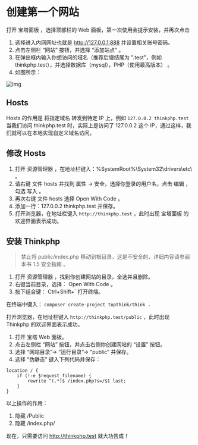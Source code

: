 # 创建第一个网站

打开 宝塔面板 ，选择顶部栏的 Web 面板，第一次使用会提示安装，并再次点击

1. 选择进入内网网址也就是 http://127.0.0.1:888 并设置相关账号密码。
2. 点击左侧栏 “网站” 按钮，并选择 “添加站点” 。
3. 在弹出框内输入你想访问的域名（推荐后缀结尾为 ".test"，例如 thinkphp.test），并选择数据库（mysql），PHP（使用最高版本） 。
4. 如图所示： 

![img](https://box.kancloud.cn/d9f2b5321715e5608fd8784e76e0d3aa_562x581.png)

## Hosts

Hosts 的作用是 将指定域名 转发到特定 IP 上，例如 
`127.0.0.2 thinkphp.test`
当我们访问 thinkphp.test 时，实际上是访问了 127.0.0.2 这个 IP，通过这样，我们就可以在本地实现自定义域名访问。

## 修改 Hosts

1. 打开 资源管理器 ，在地址栏键入：%SystemRoot%\System32\drivers\etc\ 。
2. 请右键 文件 hosts 并找到 属性 -> 安全，选择你登录的用户名，点击 编辑 ，勾选 写入 。
3. 再次右键 文件 hosts 选择 Open With Code 。
4. 添加一行：127.0.0.2 thinkphp.test 并保存。
5. 打开浏览器，在地址栏键入 `http://thinkphp.test` ，此时出现 宝塔面板 的欢迎界面表示成功。

## 安装 Thinkphp
>禁止将 public/index.php 移动到根目录，这是不安全的，详细内容请参阅本书 1.5 安全指南 。

1. 打开 资源管理器 ，找到你创建网站的目录，全选并且删除。
2. 右键当前目录，选择： Open With Code 。
3. 按下组合键： Ctrl+Shift+` 打开终端。

在终端中键入： 
`composer create-project topthink/think .`

打开浏览器，在地址栏键入 `http://thinkphp.test/public` ，此时出现 Thinkphp 的欢迎界面表示成功。

1. 打开 宝塔 Web 面板。
2. 点击左侧栏 “网站” 按钮，并点击右侧你创建网站的 “设置” 按钮。
3. 选择 “网站目录”-> “运行目录”-> “public” 并保存。
4. 选择 “伪静态” 键入下列代码并保存：

~~~~
location / { 
    if (!-e $request_filename) {
        rewrite ^(.*)$ /index.php?s=/$1 last; 
    } 
}
~~~~

以上操作的作用：
1. 隐藏 /Public
2. 隐藏 /index.php/

现在，只需要访问 http://thinkphp.test 就大功告成！